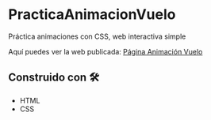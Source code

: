 # PracticaAnimacionVuelo

Práctica animaciones con CSS, web interactiva simple


Aquí puedes ver la web publicada: <a href="https://nickochamorro.github.io/PracticaAnimacionVuelo/" target="_blank">Página Animación Vuelo</a>

## Construido con 🛠️

* HTML
* CSS
